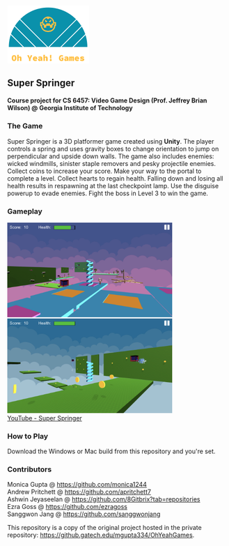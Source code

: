 <p align="left"><img src="/Logo_files/logo_transparent_cropped.png" width = "187.5" height="132.5"/></p>

## Super Springer
#### Course project for CS 6457: Video Game Design (Prof. Jeffrey Brian Wilson) @ Georgia Institute of Technology

### The Game
Super Springer is a 3D platformer game created using <b>Unity</b>. The player controls a spring and uses gravity boxes to change orientation to jump on     perpendicular and upside down walls. The game also includes enemies: wicked windmills, sinister staple removers and pesky projectile enemies. Collect coins to increase your score. Make your way to the portal to complete a level. Collect hearts to regain health. Falling down and losing all health results in respawning at the last checkpoint lamp. Use the disguise powerup to evade enemies. Fight the boss in Level 3 to win the game.

### Gameplay
<img src="Gameplay_sc1.png" width="378.6" height="216.8"/> &nbsp;&nbsp;&nbsp;<img src="Gameplay_sc2.png" width="378.6" height="216.8"/><br>
[YouTube - Super Springer](https://youtu.be/QYD7wCdKs0s)

### How to Play
Download the Windows or Mac build from this repository and you're set.

### Contributors
Monica Gupta @ https://github.com/monica1244<br>
Andrew Pritchett @ https://github.com/apritchett7<br>
Ashwin Jeyaseelan @ https://github.com/8Gitbrix?tab=repositories<br>
Ezra Goss @ https://github.com/ezragoss<br>
Sanggwon Jang @ https://github.com/sanggwonjang<br>

This repository is a copy of the original project hosted in the private repository: https://github.gatech.edu/mgupta334/OhYeahGames.
